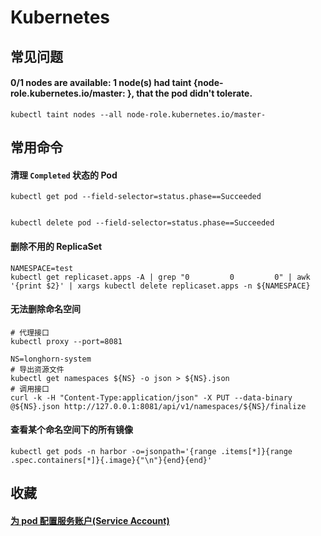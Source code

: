 # Kubernetes

## 常见问题

#### 0/1 nodes are available: 1 node(s) had taint {node-role.kubernetes.io/master: }, that the pod didn't tolerate.

```shell
kubectl taint nodes --all node-role.kubernetes.io/master-
```

## 常用命令

#### 清理 `Completed` 状态的 Pod

```shell
kubectl get pod --field-selector=status.phase==Succeeded


kubectl delete pod --field-selector=status.phase==Succeeded
```

#### 删除不用的 ReplicaSet

```shell
NAMESPACE=test
kubectl get replicaset.apps -A | grep "0         0         0" | awk '{print $2}' | xargs kubectl delete replicaset.apps -n ${NAMESPACE}
```

#### 无法删除命名空间

```shell
# 代理接口
kubectl proxy --port=8081

NS=longhorn-system
# 导出资源文件
kubectl get namespaces ${NS} -o json > ${NS}.json
# 调用接口
curl -k -H "Content-Type:application/json" -X PUT --data-binary @${NS}.json http://127.0.0.1:8081/api/v1/namespaces/${NS}/finalize
```

#### 查看某个命名空间下的所有镜像

```shell
kubectl get pods -n harbor -o=jsonpath='{range .items[*]}{range .spec.containers[*]}{.image}{"\n"}{end}{end}'
```

## 收藏

#### [为 pod 配置服务账户(Service Account)](https://www.coderdocument.com/docs/kubernetes/v1.14/tasks/configure_pods_and_containers/configure_service_accounts_for_pods.html)
